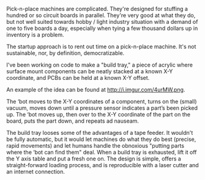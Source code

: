 Pick-n-place machines are complicated. 
They're designed for stuffing a hundred or so circuit boards in parallel. 
They're very good at what they do, but not well suited towards hobby / light industry situation with a demand of one to five boards a day, especially when tying a few thousand dollars up in inventory is a problem.


The startup approach is to rent out time on a pick-n-place machine. 
It's not sustainable, nor, by definition, democratizable.


I've been working on code to make a "build tray," a piece of acrylic where surface mount components can be neatly stacked at a known X-Y coordinate, and PCBs can be held at a known X-Y offset. 


An example of the idea can be found at http://i.imgur.com/4urMW.png.


The ‘bot moves to the X-Y coordinates of a component, turns on the (small) vacuum, moves down until a pressure sensor indicates a part’s been picked up. 
The ‘bot moves up, then over to the X-Y coordinate of the part on the board, puts the part down, and repeats ad nauseam.


The build tray looses some of the advantages of a tape feeder. 
It wouldn't be fully automatic, but it would let machines do what they do best (precise, rapid movements) and let humans handle the obnoxious "putting parts where the ‘bot can find them" deal. 
When a build tray is exhausted, lift it off the Y axis table and put a fresh one on. 
The design is simple, offers a straight-forward loading process, and is reproducible with a laser cutter and an internet connection.

